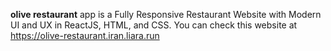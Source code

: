 **olive restaurant** app is a Fully Responsive Restaurant Website with Modern UI and UX in ReactJS, HTML, and CSS. You can check this website at https://olive-restaurant.iran.liara.run
